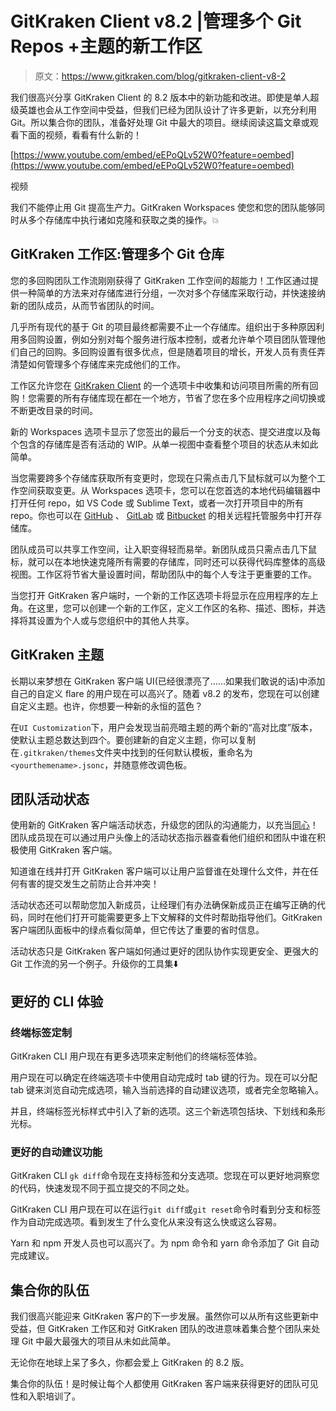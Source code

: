 # GitKraken Client v8.2 |管理多个 Git Repos +主题的新工作区

> 原文：<https://www.gitkraken.com/blog/gitkraken-client-v8-2>

我们很高兴分享 GitKraken Client 的 8.2 版本中的新功能和改进。即使是单人超级英雄也会从工作空间中受益，但我们已经为团队设计了许多更新，以充分利用 Git。所以集合你的团队，准备好处理 Git 中最大的项目。继续阅读这篇文章或观看下面的视频，看看有什么新的！

[https://www.youtube.com/embed/eEPoQLv52W0?feature=oembed](https://www.youtube.com/embed/eEPoQLv52W0?feature=oembed)

视频

我们不能停止用 Git 提高生产力。GitKraken Workspaces 使您和您的团队能够同时从多个存储库中执行诸如克隆和获取之类的操作。💥

## **GitKraken 工作区:管理多个 Git 仓库**

您的多回购团队工作流刚刚获得了 GitKraken 工作空间的超能力！工作区通过提供一种简单的方法来对存储库进行分组，一次对多个存储库采取行动，并快速接纳新的团队成员，从而节省团队的时间。

几乎所有现代的基于 Git 的项目最终都需要不止一个存储库。组织出于多种原因利用多回购设置，例如分别对每个服务进行版本控制，或者允许单个项目团队管理他们自己的回购。多回购设置有很多优点，但是随着项目的增长，开发人员有责任弄清楚如何管理多个存储库来完成他们的工作。

工作区允许您在 [GitKraken Client](https://www.gitkraken.com/git-client) 的一个选项卡中收集和访问项目所需的所有回购！您需要的所有存储库现在都在一个地方，节省了您在多个应用程序之间切换或不断更改目录的时间。

新的 Workspaces 选项卡显示了您签出的最后一个分支的状态、提交进度以及每个包含的存储库是否有活动的 WIP。从单一视图中查看整个项目的状态从未如此简单。

当您需要跨多个存储库获取所有变更时，您现在只需点击几下鼠标就可以为整个工作空间获取变更。从 Workspaces 选项卡，您可以在您首选的本地代码编辑器中打开任何 repo，如 VS Code 或 Sublime Text，或者一次打开项目中的所有 repo。你也可以在 [GitHub](https://www.gitkraken.com/integrations/github) 、 [GitLab](https://www.gitkraken.com/integrations/gitlab) 或 [Bitbucket](https://www.gitkraken.com/integrations/bitbucket) 的相关远程托管服务中打开存储库。

团队成员可以共享工作空间，让入职变得轻而易举。新团队成员只需点击几下鼠标，就可以在本地快速克隆所有需要的存储库，同时还可以获得代码库整体的高级视图。工作区将节省大量设置时间，帮助团队中的每个人专注于更重要的工作。

当您打开 GitKraken 客户端时，一个新的工作区选项卡将显示在应用程序的左上角。在这里，您可以创建一个新的工作区，定义工作区的名称、描述、图标，并选择将其设置为个人或与您组织中的其他人共享。

## **GitKraken 主题**

长期以来梦想在 GitKraken 客户端 UI(已经很漂亮了……如果我们敢说的话)中添加自己的自定义 flare 的用户现在可以高兴了。随着 v8.2 的发布，您现在可以创建自定义主题。也许，你想要一种新的永恒的蓝色？

在`UI Customization`下，用户会发现当前亮暗主题的两个新的“高对比度”版本，使默认主题总数达到四个。要创建新的自定义主题，你可以复制在`.gitkraken/themes`文件夹中找到的任何默认模板，重命名为`<yourthemename>.jsonc`，并随意修改调色板。

## **团队活动状态**

使用新的 GitKraken 客户端活动状态，升级您的团队的沟通能力，以充当[同心](https://marvel.fandom.com/wiki/Uni-Mind_(Earth-616))！团队成员现在可以通过用户头像上的活动状态指示器查看他们组织和团队中谁在积极使用 GitKraken 客户端。

知道谁在线并打开 GitKraken 客户端可以让用户监督谁在处理什么文件，并在任何有害的提交发生之前防止合并冲突！

活动状态还可以帮助您加入新成员，让经理们有办法确保新成员正在编写正确的代码，同时在他们打开可能需要更多上下文解释的文件时帮助指导他们。GitKraken 客户端团队面板中的绿点看似简单，但它传达了重要的省时信息。

活动状态只是 GitKraken 客户端如何通过更好的团队协作实现更安全、更强大的 Git 工作流的另一个例子。升级你的工具集⬇️

## **更好的 CLI 体验**

### **终端标签定制**

GitKraken CLI 用户现在有更多选项来定制他们的终端标签体验。

用户现在可以确定在终端选项卡中使用自动完成时 tab 键的行为。现在可以分配 tab 键来浏览自动完成选项，输入当前选择的自动建议选项，或者完全忽略输入。

并且，终端标签光标样式中引入了新的选项。这三个新选项包括块、下划线和条形光标。

### **更好的自动建议功能**

GitKraken CLI `gk diff`命令现在支持标签和分支选项。您现在可以更好地洞察您的代码，快速发现不同于孤立提交的不同之处。

GitKraken CLI 用户现在可以在运行`git diff`或`git reset`命令时看到分支和标签作为自动完成选项。看到发生了什么变化从来没有这么快或这么容易。

Yarn 和 npm 开发人员也可以高兴了。为 npm 命令和 yarn 命令添加了 Git 自动完成建议。

## **集合你的队伍**

我们很高兴能迎来 GitKraken 客户的下一步发展。虽然你可以从所有这些更新中受益，但 GitKraken 工作区和对 GitKraken 团队的改进意味着集合整个团队来处理 Git 中最大最强大的项目从未如此简单。

无论你在地球上呆了多久，你都会爱上 GitKraken 的 8.2 版。

集合你的队伍！是时候让每个人都使用 GitKraken 客户端来获得更好的团队可见性和入职培训了。